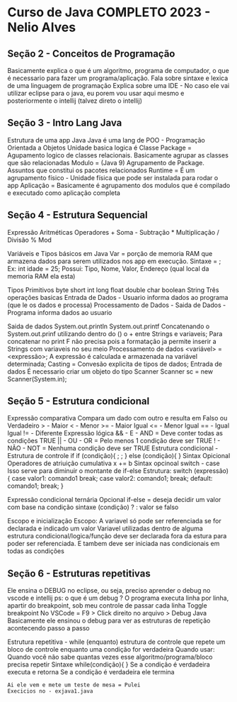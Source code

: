 # Curso de Java COMPLETO 2023 - Nelio Alves

## Seção 2 - Conceitos de Programação

Basicamente explica o que é um algoritmo, programa de computador, o que é necessario para fazer um programa/aplicação.
Fala sobre sintaxe e lexica de uma linguagem de programação
Explica sobre uma IDE - No caso ele vai utilizar eclipse para o java, eu porem vou usar aqui mesmo e posteriormente o intellij (talvez direto o intellij)


## Seção 3 - Intro Lang Java

Estrutura de uma app Java
    Java é uma lang de POO - Programação Orientada a Objetos
    Unidade basica logica é  Classe
    Package = Agupamento logico de classes relacionais. Basicamente agrupar as classes que são relacionadas
    Modulo = (Java 9) Agrupamento de Package. Assuntos que constitui os pacotes relacionados
        Runtime = É um agrupamento físico - Unidade física que pode ser instalada para rodar o app
    Aplicação = Basicamente é agrupamento dos modulos que é compilado e executado como aplicação completa

## Seção 4 - Estrutura Sequencial

Expressão Aritméticas
Operadores
    + Soma
    - Subtração
    * Multiplicação
    / Divisão
    % Mod

Variáveis e Tipos básicos em Java
Var = porção de memoria RAM que armazena dados para serem utilizados nos app em execução.
    Sintaxe <tipo> <nome> = <valor da var>;
       Ex: int idade = 25;
    Possui: Tipo, Nome, Valor, Endereço (qual local da memoria RAM ela esta)

Tipos Primitivos
    byte
    short
    int
    long
    float
    double
    char
    boolean
    String
Três operações basicas
    Entrada de Dados - Usuario informa dados ao programa (que le os dados e processa)
    Processamento de Dados - 
    Saida de Dados - Programa informa dados ao usuario

Saida de dados
    System.out.println
    System.out.printf 
    Concatenando o System.out.prinf utilizando dentro do () o + entre Strings e variaveis;
        Para concatenar no print F não precisa pois a formatação ja permite inserir a Strings com variaveis no seu meio
Processamento de dados
    <variável> = <expressão>;
        A expressão é calculada e armazenada na variável determinada;
    Casting = Convesão explicita de tipos de dados;
Entrada de dados
    É necessario criar um objeto do tipo Scanner
        Scanner sc = new Scanner(System.in);

## Seção 5 - Estrutura condicional

Expressão comparativa
    Compara um dado com outro e resulta em Falso ou Verdadeiro
    >  - Maior
    <  - Menor
    >= - Maior Igual
    <= - Menor Igual
    == - Igual Igual 
    != - Diferente
Expressão lógica
    && - E - AND = Deve conter todas as condições TRUE
    || - OU - OR = Pelo menos 1 condição deve ser TRUE
    !  - NÃO - NOT = Nenhuma condição deve ser TRUE
Estrutura condicional - Estrutura de controle
    if
        if (condição){
            <comando1>;
            <comando2>;
        }
    else (condição){
        <comanado1>
    }
Sintax Opicional
    Operadores de atriuição cumulativa
        x += b <isso soma x = x+b>
Sintax opcinoal
    switch - case
        Isso serve para diminuir o montante de if-else
        Estrutura:
        switch (expressão){
            case valor1:
                comando1
                break;
            case valor2:
                comando1;
                break;
            default:
                comando1;
                break;
        }

Expressão condicional ternária
    Opcional if-else = deseja decidir um valor com base na condição
    sintaxe
        (condição) ? <valor se verdadeiro> : valor se falso
    
Escopo e inicialização
    Escopo: A variavel só pode ser referenciada se for declarada e indicado um valor
        Variavel utilizadas dentro de alguma estrutura condicional/logica/função deve ser 
        declarada fora da estura para poder ser referenciada. E tambem deve ser iniciada nas condicionais em todas as condições 

 ## Seção 6 - Estruturas repetitivas

Ele ensina o DEBUG no eclipse, ou seja, preciso aprender o debug no vscode e intellij
    ps: o que é um debug ?
        O programa executa linha por linha, apartir do breakpoint, sob meu controle de passar cada linha
    Toggle breakpoint
        No VSCode = F9 > Click direito no arquivo > Debug Java
    Basicamente ele ensinou o debug para ver as estruturas de repetição acontecendo passo a passo

Estrutura repetitiva - while (enquanto)
    estrutura de controle que repete um bloco de controle enquanto uma condição for verdadeira
    Quando usar: Quando você não sabe quantas vezes esse algoritmo/programa/bloco precisa repetir
    Sintaxe
        while(condição){
            <comando1>
            <comando2>
        }
        Se a condição é verdadeira executa e retorna
        Se a condição é verdadeira ele termina
    
    Ai ele vem e mete um teste de mesa = Pulei
    Execicios no - exjava1.java


    